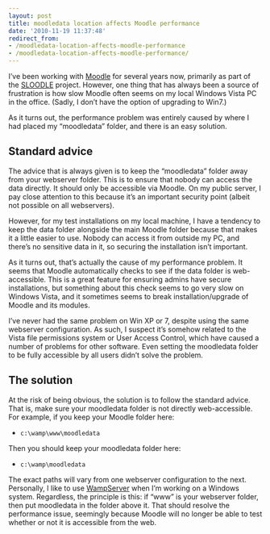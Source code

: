 ```yaml
---
layout: post
title: moodledata location affects Moodle performance
date: '2010-11-19 11:37:48'
redirect_from:
- /moodledata-location-affects-moodle-performance
- /moodledata-location-affects-moodle-performance/
---
```


I’ve been working with [Moodle](https://moodle.org) for several years now, primarily as part of the [SLOODLE](http://www.sloodle.org) project. However, one thing that has always been a source of frustration is how slow Moodle often seems on my local Windows Vista PC in the office. (Sadly, I don’t have the option of upgrading to Win7.)

As it turns out, the performance problem was entirely caused by where I had placed my “moodledata” folder, and there is an easy solution.

## Standard advice

The advice that is always given is to keep the “moodledata” folder away from your webserver folder. This is to ensure that nobody can access the data directly. It should only be accessible via Moodle. On my public server, I pay close attention to this because it’s an important security point (albeit not possible on all webservers).

However, for my test installations on my local machine, I have a tendency to keep the data folder alongside the main Moodle folder because that makes it a little easier to use. Nobody can access it from outside my PC, and there’s no sensitive data in it, so securing the installation isn’t important.

As it turns out, that’s actually the cause of my performance problem. It seems that Moodle automatically checks to see if the data folder is web-accessible. This is a great feature for ensuring admins have secure installations, but something about this check seems to go very slow on Windows Vista, and it sometimes seems to break installation/upgrade of Moodle and its modules.

I’ve never had the same problem on Win XP or 7, despite using the same webserver configuration. As such, I suspect it’s somehow related to the Vista file permissions system or User Access Control, which have caused a number of problems for other software. Even setting the moodledata folder to be fully accessible by all users didn’t solve the problem.

## The solution

At the risk of being obvious, the solution is to follow the standard advice. That is, make sure your moodledata folder is not directly web-accessible. For example, if you keep your Moodle folder here:

- `c:\wamp\www\moodledata`

Then you should keep your moodledata folder here:

- `c:\wamp\moodledata`

The exact paths will vary from one webserver configuration to the next. Personally, I like to use [WampServer](http://www.wampserver.com/en) when I’m working on a Windows system. Regardless, the principle is this: if “www” is your webserver folder, then put moodledata in the folder above it. That should resolve the performance issue, seemingly because Moodle will no longer be able to test whether or not it is accessible from the web.
